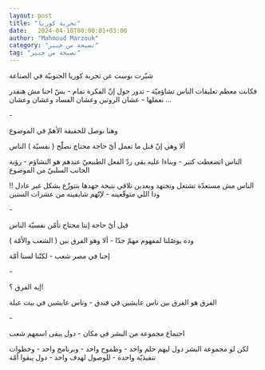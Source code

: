 ```yaml
---
layout: post
title: "تجربة كوريا"
date:   2024-04-10T00:00:01+03:00
author: "Mahmoud Marzouk"
category: "نصيحة من خبير"
tag: "نصيحة من خبير"
---
```



شيّرت بوست عن تجربة كوريا الجنوبيّة في الصناعة

فكانت معظم تعليقات الناس تشاؤميّة - تدور حول إنّ الفكرة
تمام - بسّ احنا مش هنقدر نعملها - عشان الروتين وعشان الفساد وعشان
وعشان ...

\-

وهنا نوصل للحقيقة الأهمّ في الموضوع

ألا وهي إنّ قبل ما تعمل أيّ حاجة محتاج تصلّح ( نفسيّة )
الناس

الناس اتضغطت كتير - وبناءا عليه بقى ردّ الفعل الطبيعيّ
عندهم هو التشاؤم - رؤية الجانب السلبيّ من الموضوع

الناس مش مستعدّة تشتغل وتجتهد وبعدين تلاقي نتيجة جهدها
بتتوزّع بشكل غير عادل !! ودا اللي متوقّعينه - لإنّهم شايفينه من عشرات
السنين

\-

قبل أيّ حاجة إنتا محتاج تأمّن نفسيّة الناس

وده يوصّلنا لمفهوم مهمّ جدّا - ألا وهو الفرق بين ( الشعب
والأمّة )

إحنا في مصر شعب - لكنّنا لسنا أمّة

\-

إيه الفرق ؟!

الفرق هو الفرق بين ناس عايشين في فندق - وناس عايشين في
بيت عيلة

\-

اجتماع مجموعة من البشر في مكان - دول يبقى اسمهم
شعب

لكن لو مجموعة البشر دول ليهم حلم واحد - وطموح واحد -
وبرنامج واحد - وخطوات تنفيذيّة واحدة - للوصول لهدف واحد - دول يبقوا
أمّة
